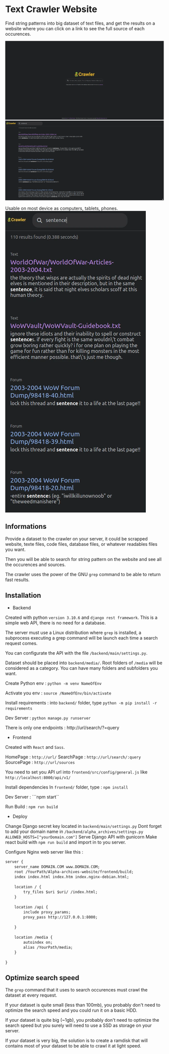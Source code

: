 Text Crawler Website
====================

Find string patterns into big dataset of text files, and get the results on a website where you can click on a link to see the full source of each occurences.

![](presentation0.webp)
![](presentation1.webp)



Usable on most device as computers, tablets, phones.
![](presentation2.webp)



Informations
------------

Provide a dataset to the crawler on your server, it could be scrapped website, texte files, code files, database files, or whatever readables files you want.

Then you will be able to search for string pattern on the website and see all the occurences and sources. 

The crawler uses the power of the GNU `grep` command to be able to return fast results.



Installation
------------

- Backend


Created with python `version 3.10.6` and `django rest framework`.
This is a simple web API, there is no need for a database.

The server must use a Linux distribution where `grep` is installed, a subprocess executing a grep command will be launch each time a search request comes.

You can configurate the API with the file `/backend/main/settings.py`.

Dataset should be placed into `backend/media/`. Root folders of `/media` will be considered as a category. You can have many folders and subfolders you want.

Create Python env : 
```python -m venv NameOfEnv```

Activate you env : 
```source /NameOfEnv/bin/activate```

Install requirements : 
into `backend/` folder, type
```python -m pip install -r requirements```

Dev Server : 
```python manage.py runserver```


There is only one endpoints : http://url/search/?=query




- Frontend

Created with `React` and `Sass`.

HomePage   : `http://url/`
SearchPage : `http://url/search/:query`
SourcePage : `http://url/sources`


You need to set you API url into `frontend/src/config/general.js` like `http://localhost:8000/api/v1/`


Install dependencies
In `frontend/` folder, type : 
```npm install```


Dev Server : 
```npm start``


Run Build : 
```npm run build```




- Deploy

Change Django secret key located in `backend/main/settings.py`
Dont forget to add your domain name in ```/backend/alpha_archives/settings.py```  ```ALLOWED_HOSTS=["yourDomain.com"]```
Serve Django API with gunicorn
Make react build with ```npm run build``` and import in to you server.

Configure Nginx web server like this : 

```
server {
    server_name DOMAIN.COM www.DOMAIN.COM;
    root /YourPath/Alpha-archives-website/frontend/build;
    index index.html index.htm index.nginx-debian.html;

    location / {
        try_files $uri $uri/ /index.html;
    }

    location /api {
        include proxy_params;
        proxy_pass http://127.0.0.1:8000;

    }

    location /media {
        autoindex on;
        alias /YourPath/media;
    }

}
```


Optimize search speed
----------------

The `grep` command that it uses to search occurences must crawl the dataset at every request.

If your dataset is quite small (less than 100mb), you probably don't need to optimize the search speed and you could run it on a basic HDD.

If your dataset is quite big (~1gb), you probably don't need to optimize the search speed but you surely will need to use a SSD as storage on your server.

If your dataset is very big, the solution is to create a ramdisk that will contains most of your dataset to be able to crawl it at light speed.